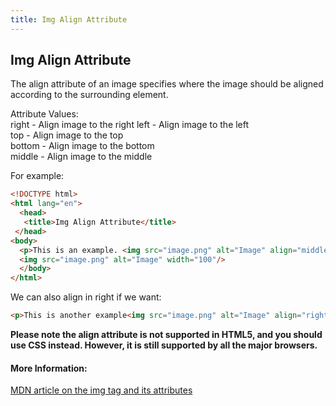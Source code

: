 ```yaml
---
title: Img Align Attribute
---
```

## Img Align Attribute

The align attribute of an image specifies where the image should be aligned according to the surrounding element.

Attribute Values:          
right - Align image to the right 
left - Align image to the left    
top  - Align image to the top    
bottom - Align image to the bottom  
middle - Align image to the middle

For example:
```html
<!DOCTYPE html>
<html lang="en">
  <head>
   <title>Img Align Attribute</title>
 </head>
<body>
  <p>This is an example. <img src="image.png" alt="Image" align="middle"> More text right here
  <img src="image.png" alt="Image" width="100"/>
  </body>
</html>
```
We can also align in right if we want:
```html
<p>This is another example<img src="image.png" alt="Image" align="right"></p>
```
**Please note the align attribute is not supported in HTML5, and you should use CSS instead. However, it is still supported by all the major browsers.**


#### More Information:
<a href="https://developer.mozilla.org/en-US/docs/Web/HTML/Element/img" target="_blank">MDN article on the img tag and its attributes<a>
